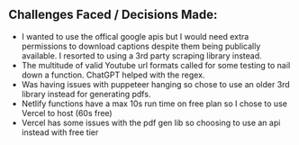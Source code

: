 

## Challenges Faced / Decisions Made:
- I wanted to use the offical google apis but I would need extra permissions to download captions despite them being publically available. I resorted to using a 3rd party scraping library instead.
- The multitude of valid Youtube url formats called for some testing to nail down a function. ChatGPT helped with the regex.
- Was having issues with puppeteer hanging so chose to use an older 3rd library instead for generating pdfs.
- Netlify functions have a max 10s run time on free plan so I chose to use Vercel to host (60s free)
- Vercel has some issues with the pdf gen lib so choosing to use an api instead with free tier